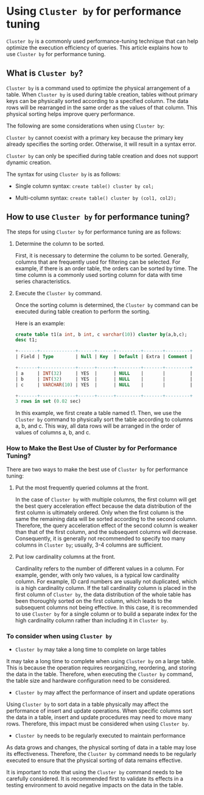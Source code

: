 # Using `Cluster by` for performance tuning

`Cluster by` is a commonly used performance-tuning technique that can help optimize the execution efficiency of queries. This article explains how to use `Cluster by` for performance tuning.

## What is `Cluster by`?

`Cluster by` is a command used to optimize the physical arrangement of a table. When `Cluster by` is used during table creation, tables without primary keys can be physically sorted according to a specified column. The data rows will be rearranged in the same order as the values of that column. This physical sorting helps improve query performance.

The following are some considerations when using `Cluster by`:

`Cluster by` cannot coexist with a primary key because the primary key already specifies the sorting order. Otherwise, it will result in a syntax error.

`Cluster by` can only be specified during table creation and does not support dynamic creation.

The syntax for using `Cluster by` is as follows:

- Single column syntax: `create table() cluster by col;`

- Multi-column syntax: `create table() cluster by (col1, col2);`

## How to use `Cluster by` for performance tuning?

The steps for using `Cluster by` for performance tuning are as follows:

1. Determine the column to be sorted.

    First, it is necessary to determine the column to be sorted. Generally, columns that are frequently used for filtering can be selected. For example, if there is an order table, the orders can be sorted by time. The time column is a commonly used sorting column for data with time series characteristics.

2. Execute the `Cluster by` command.

    Once the sorting column is determined, the `Cluster by` command can be executed during table creation to perform the sorting.

    Here is an example:

    ```sql
    create table t1(a int, b int, c varchar(10)) cluster by(a,b,c);
    desc t1;

    +-------+-------------+------+------+---------+-------+---------+
    | Field | Type        | Null | Key  | Default | Extra | Comment |

    +-------+-------------+------+------+---------+-------+---------+
    | a     | INT(32)     | YES  |      | NULL    |       |         |
    | b     | INT(32)     | YES  |      | NULL    |       |         |
    | c     | VARCHAR(10) | YES  |      | NULL    |       |         |

    +-------+-------------+------+------+---------+-------+---------+
    3 rows in set (0.02 sec)
    ```

    In this example, we first create a table named t1. Then, we use the `Cluster by` command to physically sort the table according to columns a, b, and c. This way, all data rows will be arranged in the order of values of columns a, b, and c.

### How to Make the Best Use of Cluster by for Performance Tuning?

There are two ways to make the best use of `Cluster by` for performance tuning:

1. Put the most frequently queried columns at the front.

    In the case of `Cluster by` with multiple columns, the first column will get the best query acceleration effect because the data distribution of the first column is ultimately ordered. Only when the first column is the same the remaining data will be sorted according to the second column. Therefore, the query acceleration effect of the second column is weaker than that of the first column, and the subsequent columns will decrease. Consequently, it is generally not recommended to specify too many columns in `Cluster by`; usually, 3-4 columns are sufficient.

2. Put low cardinality columns at the front.

    Cardinality refers to the number of different values in a column. For example, gender, with only two values, is a typical low cardinality column. For example, ID card numbers are usually not duplicated, which is a high cardinality column. If the tall cardinality column is placed in the first column of `Cluster by`, the data distribution of the whole table has been thoroughly sorted on the first column, which leads to the subsequent columns not being effective. In this case, it is recommended to use `Cluster by` for a single column or to build a separate index for the high cardinality column rather than including it in `Cluster by`.

### To consider when using `Cluster by`

- `Cluster by` may take a long time to complete on large tables

It may take a long time to complete when using `Cluster by` on a large table. This is because the operation requires reorganizing, reordering, and storing the data in the table. Therefore, when executing the `Cluster by` command, the table size and hardware configuration need to be considered.

- `Cluster by` may affect the performance of insert and update operations

Using `Cluster by` to sort data in a table physically may affect the performance of insert and update operations. When specific columns sort the data in a table, insert and update procedures may need to move many rows. Therefore, this impact must be considered when using `Cluster by`.

- `Cluster by` needs to be regularly executed to maintain performance

As data grows and changes, the physical sorting of data in a table may lose its effectiveness. Therefore, the `Cluster by` command needs to be regularly executed to ensure that the physical sorting of data remains effective.

It is important to note that using the `Cluster by` command needs to be carefully considered. It is recommended first to validate its effects in a testing environment to avoid negative impacts on the data in the table.
